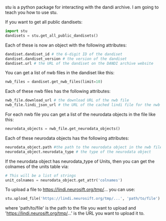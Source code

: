 stu is a python package for interacting with the dandi archive. I am going to teach you how to use stu.

If you want to get all public dandisets:

```python
import stu
dandisets = stu.get_all_public_dandisets()
```

Each of these is now an object with the following attributes:

```python
dandiset.dandiset_id # the 6-digit ID of the dandiset
dandiset.dandiset_version # the version of the dandiset
dandiset.url # the URL of the dandiset on the DANDI archive website
```

You can get a list of nwb files in the dandiset like this:

```python
nwb_files = dandiset.get_nwb_files(limit=10)
```

Each of these nwb files has the following attributes:

```python
nwb_file.download_url # the download URL of the nwb file
nwb_file.lindi_json_url # the URL of the cached lindi file for the nwb file for efficient access
```

For each nwb file you can get a list of the neurodata objects in the file like this:

```python
neurodata_objects = nwb_file.get_neurodata_objects()
```

Each of these neurodata objects has the following attributes:

```python
neurodata_object.path #the path to the neurodata object in the nwb file
neurodata_object.neurodata_type # the type of the neurodata object
```

If the neurodata object has neurodata_type of Units, then you can get the colnames of the units table via:

```python
# This will be a list of strings
unit_colnames = neurodata_object.get_attr('colnames')
```

To upload a file to https://lindi.neurosift.org/tmp/... you can use:

```python
stu.upload_file('https://lindi.neurosift.org/tmp/...', 'path/to/file')
```

where 'path/to/file' is the path to the file you want to upload and 'https://lindi.neurosift.org/tmp/...' is the URL you want to upload it to.
